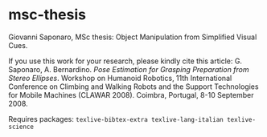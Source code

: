 # msc-thesis
Giovanni Saponaro, MSc thesis: Object Manipulation from Simplified Visual Cues.

If you use this work for your research, please kindly cite this article:
G. Saponaro, A. Bernardino. _Pose Estimation for Grasping Preparation from Stereo Ellipses_. Workshop on Humanoid Robotics, 11th International Conference on Climbing and Walking Robots and the Support Technologies for Mobile Machines (CLAWAR 2008). Coimbra, Portugal, 8-10 September 2008.

Requires packages: ```texlive-bibtex-extra texlive-lang-italian texlive-science```
